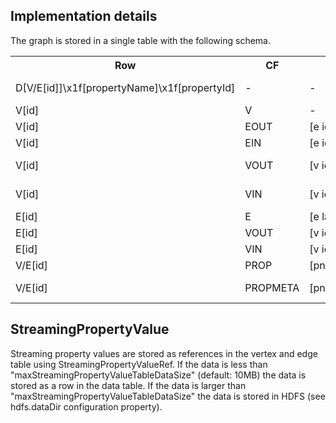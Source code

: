 
Implementation details
----------------------

The graph is stored in a single table with the following schema.

<table>
<tr><th>Row</th>                                          <th>CF</th>         <th>CQ</th>              <th>Value</th>       <th>Description</th></tr>
<tr><td>D[V/E[id]]\x1f[propertyName]\x1f[propertyId]</td> <td>-</td>          <td>-</td>               <td>data</td>        <td>Stores the data for StreamingPropertyValue</td></tr>
<tr><td>V[id]</td>                                        <td>V</td>          <td>-</td>               <td>-</td>           <td>Vertex id</td></tr>
<tr><td>V[id]</td>                                        <td>EOUT</td>       <td>[e id]</td>          <td>[e label]</td>   <td>Vertex out-edge</td></tr>
<tr><td>V[id]</td>                                        <td>EIN</td>        <td>[e id]</td>          <td>[e label]</td>   <td>Vertex in-edge</td></tr>
<tr><td>V[id]</td>                                        <td>VOUT</td>       <td>[v id]</td>          <td>[e label]</td>   <td>Vertex on other side of out-edge</td></tr>
<tr><td>V[id]</td>                                        <td>VIN</td>        <td>[v id]</td>          <td>[e label]</td>   <td>Vertex on other side of in-edge</td></tr>
<tr><td>E[id]</td>                                        <td>E</td>          <td>[e label]</td>       <td>-</td>           <td>Edge id</td></tr>
<tr><td>E[id]</td>                                        <td>VOUT</td>       <td>[v id]</td>          <td>-</td>           <td>Edge out-vertex</td></tr>
<tr><td>E[id]</td>                                        <td>VIN</td>        <td>[v id]</td>          <td>-</td>           <td>Edge in-vertex</td></tr>
<tr><td>V/E[id]</td>                                      <td>PROP</td>       <td>[pname\x1fpid]</td>  <td>[pval]</td>      <td>Element property</td></tr>
<tr><td>V/E[id]</td>                                      <td>PROPMETA</td>   <td>[pname\x1fpid]</td>  <td>[pmetadata]</td> <td>Element property metadata</td></tr>
</table>

StreamingPropertyValue
----------------------

Streaming property values are stored as references in the vertex and edge table using StreamingPropertyValueRef. 
If the data is less than "maxStreamingPropertyValueTableDataSize" (default: 10MB) the data is stored as a row
in the data table. If the data is larger than "maxStreamingPropertyValueTableDataSize" the data is stored in
HDFS (see hdfs.dataDir configuration property).
